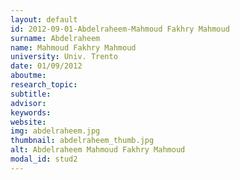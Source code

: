 ```yaml
---
layout: default 
id: 2012-09-01-Abdelraheem-Mahmoud Fakhry Mahmoud
surname: Abdelraheem
name: Mahmoud Fakhry Mahmoud
university: Univ. Trento
date: 01/09/2012
aboutme: 
research_topic: 
subtitle: 
advisor: 
keywords: 
website: 
img: abdelraheem.jpg
thumbnail: abdelraheem_thumb.jpg
alt: Abdelraheem Mahmoud Fakhry Mahmoud
modal_id: stud2
---
```


